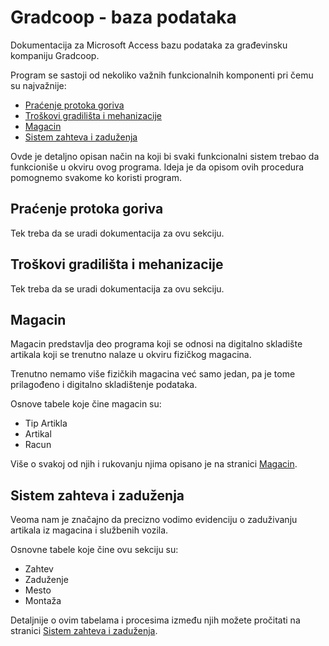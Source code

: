 # Gradcoop - baza podataka
Dokumentacija za Microsoft Access bazu podataka za građevinsku kompaniju Gradcoop.

Program se sastoji od nekoliko važnih funkcionalnih komponenti pri čemu su najvažnije:
  - [Praćenje protoka goriva](#praćenje-protoka-goriva)
  - [Troškovi gradilišta i mehanizacije](#troškovi-gradilišta-i-mehanizacije)
  - [Magacin](#magacin)
  - [Sistem zahteva i zaduženja](#sistem-zahteva-i-zaduženja)


Ovde je detaljno opisan način na koji bi svaki funkcionalni sistem trebao da funkcioniše u okviru ovog programa.
Ideja je da opisom ovih procedura pomognemo svakome ko koristi program.


## Praćenje protoka goriva

Tek treba da se uradi dokumentacija za ovu sekciju.


## Troškovi gradilišta i mehanizacije

Tek treba da se uradi dokumentacija za ovu sekciju.


## Magacin

Magacin predstavlja deo programa koji se odnosi na digitalno skladište artikala koji se trenutno nalaze u okviru fizičkog magacina.

Trenutno nemamo više fizičkih magacina već samo jedan, pa je tome prilagođeno i digitalno skladištenje podataka.

Osnove tabele koje čine magacin su:
  - Tip Artikla
  - Artikal
  - Racun

Više o svakoj od njih i rukovanju njima opisano je na stranici [Magacin](./docs/Magacin.md).


## Sistem zahteva i zaduženja

Veoma nam je značajno da precizno vodimo evidenciju o zaduživanju artikala iz magacina i službenih vozila.

Osnovne tabele koje čine ovu sekciju su:
  - Zahtev
  - Zaduženje
  - Mesto
  - Montaža

Detaljnije o ovim tabelama i procesima između njih možete pročitati na stranici [Sistem zahteva i zaduženja](./docs/Sistem%20zahteva%20i%20zaduženja.md).

